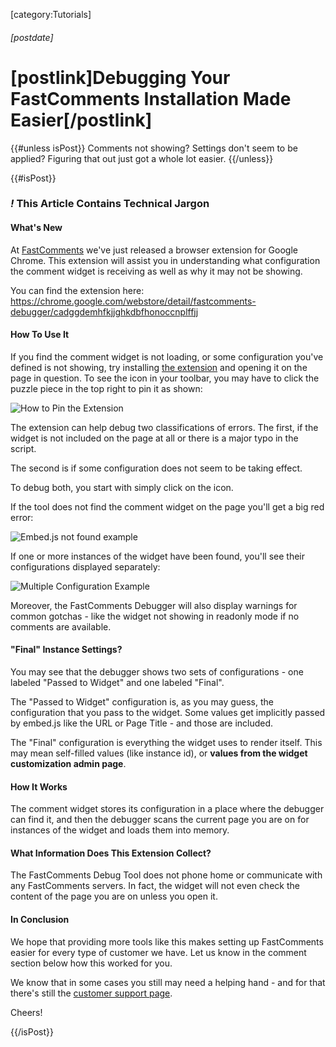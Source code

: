 [category:Tutorials]
###### [postdate]
# [postlink]Debugging Your FastComments Installation Made Easier[/postlink]

{{#unless isPost}}
Comments not showing? Settings don't seem to be applied? Figuring that out just got a whole lot easier.
{{/unless}}

{{#isPost}}

### <i class="circle">!</i> This Article Contains Technical Jargon

#### What's New

At <a href="https://fastcomments.com">FastComments</a> we've just released a browser extension for Google Chrome. This extension will assist you in understanding what configuration
the comment widget is receiving as well as why it may not be showing.

You can find the extension here: <a href="https://chrome.google.com/webstore/detail/fastcomments-debugger/cadggdemhfkjjghkdbfhonoccnplffjj" target="_blank">https://chrome.google.com/webstore/detail/fastcomments-debugger/cadggdemhfkjjghkdbfhonoccnplffjj</a>

#### How To Use It

If you find the comment widget is not loading, or some configuration you've defined is not showing, try installing <a href="https://chrome.google.com/webstore/detail/fastcomments-debugger/cadggdemhfkjjghkdbfhonoccnplffjj">the extension</a>
and opening it on the page in question. To see the icon in your toolbar, you may have to click the puzzle piece in the top right to pin it as shown:

<div class="text-center">
    <img src="images/fc-extension-pin.png" alt="How to Pin the Extension" title="How to Pin the Extension" class="lozad" />
</div>

The extension can help debug two classifications of errors. The first, if the widget is not included on the page at all or there is a major typo in the script.

The second is if some configuration does not seem to be taking effect.

To debug both, you start with simply click on the icon.

If the tool does not find the comment widget on the page you'll get a big red error:

<div class="text-center">
    <img src="images/fc-extension-embed-js-not-found.png" alt="Embed.js not found example" title="Embed.js not found example" class="lozad" />
</div>

If one or more instances of the widget have been found, you'll see their configurations displayed separately:

<div class="text-center">
    <img src="images/fc-extension-multiple-instances.png" alt="Multiple Configuration Example" title="Multiple Configuration Example" class="lozad" />
</div>

Moreover, the FastComments Debugger will also display warnings for common gotchas - like the widget not showing in readonly mode if no comments are available.

#### "Final" Instance Settings?

You may see that the debugger shows two sets of configurations - one labeled "Passed to Widget" and one labeled "Final".

The "Passed to Widget" configuration is, as you may guess, the configuration that you pass to the widget. Some values get implicitly passed by embed.js like the URL or Page Title - and those are included.

The "Final" configuration is everything the widget uses to render itself. This may mean self-filled values (like instance id), or <b>values from the widget customization admin page</b>.

#### How It Works

The comment widget stores its configuration in a place where the debugger can find it, and then the debugger scans the current page you are on for instances of the widget and loads them into memory.

#### What Information Does This Extension Collect?

The FastComments Debug Tool does not phone home or communicate with any FastComments servers. In fact, the widget will not even check the content of the page you are on
unless you open it.

#### In Conclusion

We hope that providing more tools like this makes setting up FastComments easier for every type of customer we have. Let us know in the comment section below
how this worked for you.

We know that in some cases you still may need a helping hand - and for that there's still the <a href="https://fastcomments.com/auth/my-account/help" target="_blank">customer support page</a>.

Cheers!

{{/isPost}}
